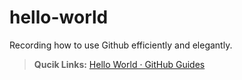 # hello-world
Recording how to use Github efficiently and elegantly.



>**Qucik Links:**
>[Hello World · GitHub Guides](https://guides.github.com/activities/hello-world/)
